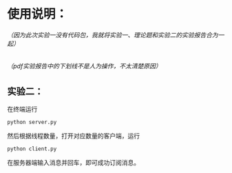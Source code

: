 # 使用说明：

###### （因为此次实验一没有代码包，我就将实验一、理论题和实验二的实验报告合为一起）

###### （pdf实验报告中的下划线不是人为操作，不太清楚原因）



## 实验二：

在终端运行

```shell
python server.py
```

然后根据线程数量，打开对应数量的客户端，运行

```shell
python client.py
```

在服务器端输入消息并回车，即可成功订阅消息。

